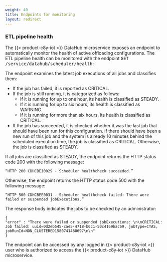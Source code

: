 ```yaml
---
weight: 40
title: Endpoints for monitoring
layout: redirect
---
```


### ETL pipeline health

The {{< product-c8y-iot >}} DataHub microservice exposes an endpoint to automatically monitor the health of active offloading configurations. The ETL pipeline health can be monitored with the endpoint <kbd>GET /service/datahub/scheduler/health</kbd>:

The endpoint examines the latest job executions of all jobs and classifies them:

* If the job has failed, it is reported as CRITICAL.
* If the job is still running, it is categorized as follows:
    * If it is running for up to one hour, its health is classified as STEADY.
    * If it is running for up to six hours, its health is classified as WARNING.
    * If it is running for more than six hours, its health is classified as CRITICAL.
* If the job has succeeded, it is checked whether it was the last job that should have been run for this configuration. If there should have been a new run of this job and the system is already 10 minutes behind the scheduled execution time, the job is classified as CRITICAL. Otherwise, the job is classified as STEADY.

If all jobs are classified as STEADY, the endpoint returns the HTTP status code 200 with the following message:

	“HTTP 200 CDHCBEI0029 - Scheduler healthcheck succeeded.”


Otherwise, the endpoint returns the HTTP status code 500 with the following message:

	“HTTP 500 CDHCBEE0031 - Scheduler healthcheck failed: There were failed or suspended jobExecutions.”

The response body indicates the jobs to be checked by an administrator:

```
{
"error" : "There were failed or suspended jobExecutions: \n\nCRITICAL: Job failed: uuid=0d2eb545-cae5-4718-b6c1-50c4169bac69, jobType=CTAS, jobRunId=NON_CLUSTERED1580741460697\n\n"
}
```

The endpoint can be accessed by any logged in {{< product-c8y-iot >}} user who is authorized to access the {{< product-c8y-iot >}} DataHub microservice.
